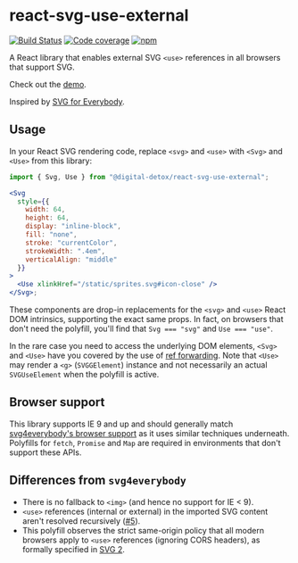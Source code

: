 # react-svg-use-external

[![Build Status](https://travis-ci.com/digital-detox/react-svg-use-external.svg?branch=master)](https://travis-ci.com/digital-detox/react-svg-use-external)
[![Code coverage](https://img.shields.io/codecov/c/github/digital-detox/react-svg-use-external/master.svg)](https://codecov.io/gh/digital-detox/react-svg-use-external)
[![npm](https://img.shields.io/npm/v/@digital-detox/react-svg-use-external.svg)](https://www.npmjs.com/package/@digital-detox/react-svg-use-external)

A React library that enables external SVG `<use>` references in all browsers that support SVG.

Check out the [demo](https://react-svg-use-external.netlify.com/).

Inspired by [SVG for Everybody](https://github.com/jonathantneal/svg4everybody).

## Usage

In your React SVG rendering code, replace `<svg>` and `<use>` with `<Svg>` and `<Use>` from this library:

```jsx
import { Svg, Use } from "@digital-detox/react-svg-use-external";

<Svg
  style={{
    width: 64,
    height: 64,
    display: "inline-block",
    fill: "none",
    stroke: "currentColor",
    strokeWidth: ".4em",
    verticalAlign: "middle"
  }}
>
  <Use xlinkHref="/static/sprites.svg#icon-close" />
</Svg>;
```

These components are drop-in replacements for the `<svg>` and `<use>` React DOM intrinsics, supporting the exact same props. In fact, on browsers that don't need the polyfill, you'll find that `Svg === "svg"` and `Use === "use"`.

In the rare case you need to access the underlying DOM elements, `<Svg>` and `<Use>` have you covered by the use of [ref forwarding][]. Note that `<Use>` may render a `<g>` (`SVGGElement`) instance and not necessarily an actual `SVGUseElement` when the polyfill is active.

[ref forwarding]: https://reactjs.org/docs/forwarding-refs.html

## Browser support

This library supports IE 9 and up and should generally match [svg4everybody's browser support](https://github.com/jonathantneal/svg4everybody#implementation-status) as it uses similar techniques underneath. Polyfills for `fetch`, `Promise` and `Map` are required in environments that don't support these APIs.

## Differences from `svg4everybody`

- There is no fallback to `<img>` (and hence no support for IE < 9).
- `<use>` references (internal or external) in the imported SVG content aren't resolved recursively ([#5](https://github.com/digital-detox/react-svg-use-external/issues/5)).
- This polyfill observes the strict same-origin policy that all modern browsers apply to `<use>` references (ignoring CORS headers), as formally specified in [SVG 2][].

[svg 2]: https://www.w3.org/TR/SVG2/struct.html#UseElementHrefAttribute
